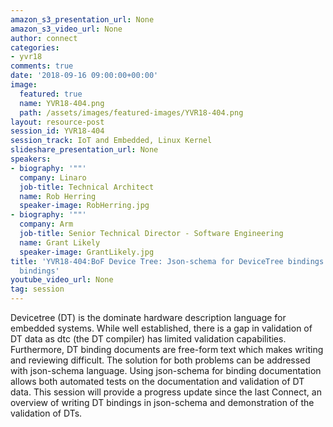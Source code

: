 ```yaml
---
amazon_s3_presentation_url: None
amazon_s3_video_url: None
author: connect
categories:
- yvr18
comments: true
date: '2018-09-16 09:00:00+00:00'
image:
  featured: true
  name: YVR18-404.png
  path: /assets/images/featured-images/YVR18-404.png
layout: resource-post
session_id: YVR18-404
session_track: IoT and Embedded, Linux Kernel
slideshare_presentation_url: None
speakers:
- biography: '""'
  company: Linaro
  job-title: Technical Architect
  name: Rob Herring
  speaker-image: RobHerring.jpg
- biography: '""'
  company: Arm
  job-title: Senior Technical Director - Software Engineering
  name: Grant Likely
  speaker-image: GrantLikely.jpg
title: 'YVR18-404:BoF Device Tree: Json-schema for DeviceTree bindings and Connector
  bindings'
youtube_video_url: None
tag: session
---
```


Devicetree (DT) is the dominate hardware description language for embedded systems. While well established, there is a gap in validation of DT data as dtc (the DT compiler) has limited validation capabilities. Furthermore, DT binding documents are free-form text which makes writing and reviewing difficult. The solution for both problems can be addressed with json-schema language. Using json-schema for binding documentation allows both automated tests on the documentation and validation of DT data. This session will provide a progress update since the last Connect, an overview of writing DT bindings in json-schema and demonstration of the validation of DTs.
